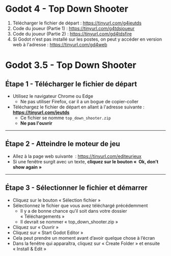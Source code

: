 # Godot 4 - Top Down Shooter
1. Télécharger le fichier de départ : https://tinyurl.com/g4jeutds
2. Code du joueur (Partie 1) : https://tinyurl.com/g4tdsjoueur
3. Code du joueur (Partie 2) : https://tinyurl.com/gd4tdsfire
4. Si Godot n'est pas installé sur les postes, on peut y accéder en version web à l'adresse : https://tinyurl.com/gd4web



# Godot 3.5 - Top Down Shooter
## Étape 1 - Télécharger le fichier de départ
- Utilisez le navigateur Chrome ou Edge
  - Ne pas utiliser Firefox, car il a un bogue de copier-coller
- Téléchargez le fichier de départ en allant à l'adresse suivante : **https://tinyurl.com/jeutds**
  - Ce fichier se nomme `top_down_shooter.zip`
  - **Ne pas l'ouvrir**

---

## Étape 2 - Atteindre le moteur de jeu
- Allez à la page web suivante  : https://tinyurl.com/editeurjeux
- Si une fenêtre surgit avec un texte, **cliquez sur le bouton «  Ok, don’t show again »**


---

## Étape 3 - Sélectionner le fichier et démarrer
- Cliquez sur le bouton « Sélection fichier »
- Sélectionnez le fichier que vous avez téléchargé précédemment
  - Il y a de bonne chance qu’il soit dans votre dossier « Téléchargements »
  - Il devrait se nommer « top_down_shooter.zip »
- Cliquez sur « Ouvrir »
- Cliquez sur « Start Godot Editor »
- Cela peut prendre un moment avant d’avoir quelque chose à l’écran
- Dans la fenêtre qui apparaîtra, cliquez sur « Create Folder » et ensuite « Install & Edit »

